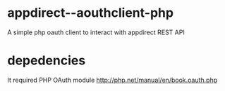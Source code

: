 # appdirect--aouthclient-php
A simple php oauth client to interact with appdirect REST API
# depedencies
It required PHP OAuth module http://php.net/manual/en/book.oauth.php
